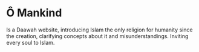 # Ô Mankind

Is a Daawah website, introducing Islam the only religion for humanity since the creation, clarifying concepts about it and misunderstandings.
Inviting every soul to Islam.
